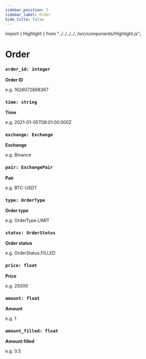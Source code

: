 ```yaml
---
sidebar_position: 5
sidebar_label: Order
hide_title: false
---
```


import { Highlight } from "../../../../../src/components/Highlight.js";

# Order

### `order_id: integer`

**Order ID**

e.g. 1626072888367

### `time: string`

**Time**

e.g. 2021-01-05T08:01:00.000Z

### `exchange: Exchange`

**Exchange** 

e.g. Binance

### `pair: ExchangePair` 

**Pair**

e.g. BTC-USDT

### `type: OrderType`

**Order type**

e.g. OrderType.LIMIT

### `status: OrderStatus` 

**Order status**

e.g. OrderStatus.FILLED

### `price: float`

**Price**

e.g. 25000

### `amount: float`

**Amount**

e.g. 1

### `amount_filled: float`

**Amount filled**

e.g. 0.5

